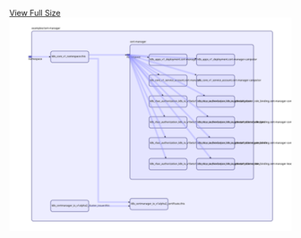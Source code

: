 [View Full Size](https://raw.githubusercontent.com/mingfang/terraform-provider-k8s/master/examples/cert-manager/diagram.svg?sanitize=true)<img src="diagram.svg"/>
